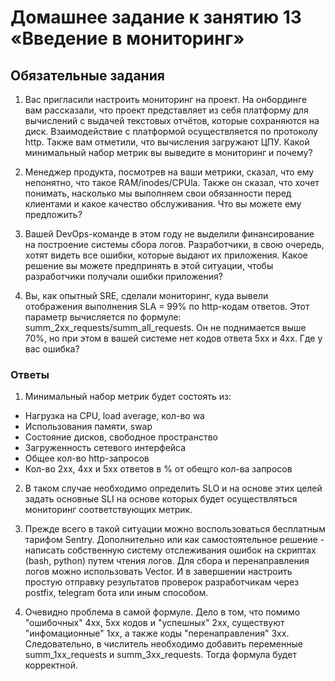 # Домашнее задание к занятию 13 «Введение в мониторинг»

## Обязательные задания

1. Вас пригласили настроить мониторинг на проект. На онбординге вам рассказали, что проект представляет из себя платформу для вычислений с выдачей текстовых отчётов, которые сохраняются на диск. 
Взаимодействие с платформой осуществляется по протоколу http. Также вам отметили, что вычисления загружают ЦПУ. Какой минимальный набор метрик вы выведите в мониторинг и почему?

2. Менеджер продукта, посмотрев на ваши метрики, сказал, что ему непонятно, что такое RAM/inodes/CPUla. Также он сказал, что хочет понимать, насколько мы выполняем свои обязанности перед клиентами и какое качество обслуживания. Что вы можете ему предложить?

3. Вашей DevOps-команде в этом году не выделили финансирование на построение системы сбора логов. Разработчики, в свою очередь, хотят видеть все ошибки, которые выдают их приложения. Какое решение вы можете предпринять в этой ситуации, чтобы разработчики получали ошибки приложения?

3. Вы, как опытный SRE, сделали мониторинг, куда вывели отображения выполнения SLA = 99% по http-кодам ответов. 
Этот параметр вычисляется по формуле: summ_2xx_requests/summ_all_requests. Он не поднимается выше 70%, но при этом в вашей системе нет кодов ответа 5xx и 4xx. Где у вас ошибка?

### Ответы

1. Минимальный набор метрик будет состоять из:

  - Нагрузка на CPU, load average, кол-во wa
  - Использования памяти, swap
  - Состояние дисков, свободное пространство
  - Загруженность сетевого интерфейса
  - Общее кол-во http-запросов 
  - Кол-во 2хх, 4хх и 5хх ответов в % от обещго кол-ва запросов

2. В таком случае необходимо определить SLO и на основе этих целей задать основные SLI на основе которых будет осуществляться мониторинг соответствующих метрик.

3. Прежде всего в такой ситуации можно воспользоваться бесплатным тарифом Sentry. Дополнительно или как самостоятельное решение - написать собственную систему отслеживания ошибок на скриптах (bash, python) путем чтения логов. Для сбора и перенаправления логов можно использовать Vector. И в завершении настроить простую отправку результатов проверок разработчикам через postfix, telegram бота или иным способом.

4. Очевидно проблема в самой формуле. Дело в том, что помимо "ошибочных" 4хх, 5хх кодов и "успешных" 2хх, существуют "инфомационные" 1хх, а также коды "перенаправления" 3хх. Следовательно, в числитель необходимо добавить переменные summ_1xx_requests и summ_3xx_requests. Тогда формула будет корректной.

